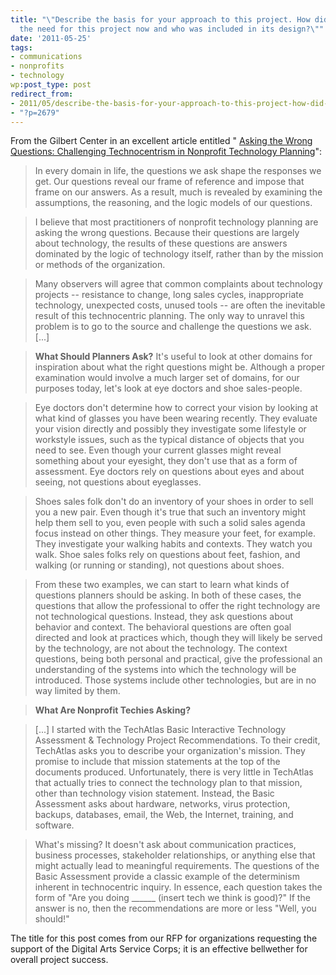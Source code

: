 ```yaml
---
title: "\"Describe the basis for your approach to this project. How did you determine
  the need for this project now and who was included in its design?\""
date: '2011-05-25'
tags:
- communications
- nonprofits
- technology
wp:post_type: post
redirect_from:
- 2011/05/describe-the-basis-for-your-approach-to-this-project-how-did-you-determine-the-need-for-this-project-now-and-who-was-included-in-its-design/
- "?p=2679"
---
```


From the Gilbert Center in an excellent article entitled " [Asking the Wrong Questions: Challenging Technocentrism in Nonprofit Technology Planning](http://news.gilbert.org/WrongQuestions)":

> In every domain in life, the questions we ask shape the responses we get. Our questions reveal our frame of reference and impose that frame on our answers. As a result, much is revealed by examining the assumptions, the reasoning, and the logic models of our questions.

> I believe that most practitioners of nonprofit technology planning are asking the wrong questions. Because their questions are largely about technology, the results of these questions are answers dominated by the logic of technology itself, rather than by the mission or methods of the organization.

> Many observers will agree that common complaints about technology projects -- resistance to change, long sales cycles, inappropriate technology, unexpected costs, unused tools -- are often the inevitable result of this technocentric planning. The only way to unravel this problem is to go to the source and challenge the questions we ask.[...]

> **What Should Planners Ask?** It's useful to look at other domains for inspiration about what the right questions might be. Although a proper examination would involve a much larger set of domains, for our purposes today, let's look at eye doctors and shoe sales-people.

> Eye doctors don't determine how to correct your vision by looking at what kind of glasses you have been wearing recently. They evaluate your vision directly and possibly they investigate some lifestyle or workstyle issues, such as the typical distance of objects that you need to see. Even though your current glasses might reveal something about your eyesight, they don't use that as a form of assessment. Eye doctors rely on questions about eyes and about seeing, not questions about eyeglasses.

> Shoes sales folk don't do an inventory of your shoes in order to sell you a new pair. Even though it's true that such an inventory might help them sell to you, even people with such a solid sales agenda focus instead on other things. They measure your feet, for example. They investigate your walking habits and contexts. They watch you walk. Shoe sales folks rely on questions about feet, fashion, and walking (or running or standing), not questions about shoes.

> From these two examples, we can start to learn what kinds of questions planners should be asking. In both of these cases, the questions that allow the professional to offer the right technology are not technological questions. Instead, they ask questions about behavior and context. The behavioral questions are often goal directed and look at practices which, though they will likely be served by the technology, are not about the technology. The context questions, being both personal and practical, give the professional an understanding of the systems into which the technology will be introduced. Those systems include other technologies, but are in no way limited by them.

> **What Are Nonprofit Techies Asking?**

> [...] I started with the TechAtlas Basic Interactive Technology Assessment & Technology Project Recommendations. To their credit, TechAtlas asks you to describe your organization's mission. They promise to include that mission statements at the top of the documents produced. Unfortunately, there is very little in TechAtlas that actually tries to connect the technology plan to that mission, other than technology vision statement. Instead, the Basic Assessment asks about hardware, networks, virus protection, backups, databases, email, the Web, the Internet, training, and software.

> What's missing? It doesn't ask about communication practices, business processes, stakeholder relationships, or anything else that might actually lead to meaningful requirements. The questions of the Basic Assessment provide a classic example of the determinism inherent in technocentric inquiry. In essence, each question takes the form of "Are you doing \_\_\_\_\_\_ (insert tech we think is good)?" If the answer is no, then the recommendations are more or less "Well, you should!"

The title for this post comes from our RFP for organizations requesting the support of the Digital Arts Service Corps; it is an effective bellwether for overall project success.
